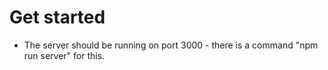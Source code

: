 # Get started

- The server should be running on port 3000 - there is a command "npm run server" for this.
